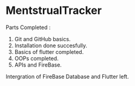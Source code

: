 # MentstrualTracker

Parts Completed :
1. Git and GitHub basics.
2. Installation done succesfully.
3. Basics of flutter completed.
4. OOPs completed.
5. APIs and FireBase.

Intergration of FireBase Database and Flutter left.

